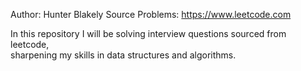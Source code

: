 Author: Hunter Blakely
Source Problems: https://www.leetcode.com

In this repository I will be solving interview questions sourced from leetcode,  
sharpening my skills in data structures and algorithms. 
